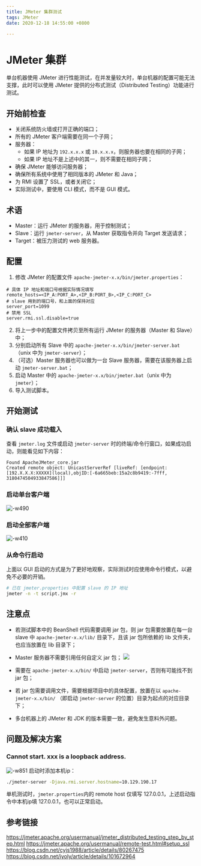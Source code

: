 ```yaml
---
title: JMeter 集群测试
tags: JMeter
date: 2020-12-18 14:55:00 +0800

---
```


# JMeter 集群
单台机器使用 JMeter 进行性能测试，在并发量较大时，单台机器的配置可能无法支撑，此时可以使用 JMeter 提供的分布式测试（Distributed Testing）功能进行测试。

## 开始前检查
- 关闭系统防火墙或打开正确的端口；
- 所有的 JMeter 客户端需要在同一个子网；
- 服务器：
    - 如果 IP 地址为 `192.x.x.x` 或 `10.x.x.x`，则服务器也要在相同的子网；
    - 如果 IP 地址不是上述中的其一，则不需要在相同子网；
- 确保 JMeter 能够访问服务器；
- 确保所有系统中使用了相同版本的 JMeter 和 Java；
- 为 RMI 设置了 SSL，或者关闭它；
- 实际测试中，要使用 CLI 模式，而不是 GUI 模式。

## 术语
- Master：运行 JMeter 的服务器，用于控制测试；
- Slave：运行 `jmeter-server`，从 Master 获取指令并向 Target 发送请求；
- Target：被压力测试的 web 服务器。

## 配置
1. 修改 JMeter 的配置文件 `apache-jmeter-x.x/bin/jmeter.properties`：
```properties
# 具体 IP 地址和端口号根据实际情况填写
remote_hosts=<IP_A:PORT_A>,<IP_B:PORT_B>,<IP_C:PORT_C>
# slave 用到的端口号，和上面的保持对应
server_port=1099
# 禁用 SSL
server.rmi.ssl.disable=true
```

2. 将上一步中的配置文件拷贝至所有运行 JMeter 的服务器（Master 和 Slave）中；
3. 分别启动所有 Slave 中的 `apache-jmeter-x.x/bin/jmeter-server.bat`（unix 中为 `jmeter-server`）；
4. （可选）Master 服务器也可以做为一台 Slave 服务器，需要在该服务器上启动 `jmeter-server.bat`；
5. 启动 Master 中的 `apache-jmeter-x.x/bin/jmeter.bat`（unix 中为 `jmeter`）；
6. 导入测试脚本。

## 开始测试
### 确认 slave 成功载入
查看 `jmeter.log` 文件或启动 `jmeter-server` 时的终端/命令行窗口，如果成功启动，则能看见如下内容：
```
Found ApacheJMeter_core.jar
Created remote object: UnicastServerRef [liveRef: [endpoint:[192.X.X.X:XXXXX](local),objID:[-6a665beb:15a2c8b9419:-7fff, 3180474504933847586]]]
```

### 启动单台客户端
![-w490](https://i.imgur.com/8Rn2IiG.png)

### 启动全部客户端
![-w410](https://i.imgur.com/GlX7xpp.png)

### 从命令行启动
上面以 GUI 启动的方式是为了更好地观察，实际测试时应使用命令行模式，以避免不必要的开销。
```bash
# 已在 jmeter.properties 中配置 slave 的 IP 地址
jmeter -n -t script.jmx -r
```

## 注意点
* 若测试脚本中的 BeanShell 代码需要调用 jar 包，则 jar 包需要放置在每一台 slave 中 `apache-jmeter-x.x/lib/` 目录下，且该 jar 包所依赖的 lib 文件夹，也应当放置在 lib 目录下；
* Master 服务器不需要引用任何自定义 jar 包； ![](https://i.imgur.com/lxqsPau.png)

* 需要在 `apache-jmeter-x.x/bin/` 中启动 `jmeter-server`，否则有可能找不到 jar 包；
* 若 jar 包需要调用文件，需要根据项目中的具体配置，放置在以 `apache-jmeter-x.x/bin/` （即启动 `jmeter-server` 的位置）目录为起点的对应目录下；
* 多台机器上的 JMeter 和 JDK 的版本需要一致，避免发生意料外问题。

## 问题及解决方案
### Cannot start. xxx is a loopback address.
![-w851](https://i.imgur.com/G7fBF7I.png)
启动时添加本机ip：
```bash
./jmeter-server -Djava.rmi.server.hostname=10.129.190.17
```
单机测试时，`jmeter.properties`内的 remote host 仅填写 127.0.0.1，上述启动指令中本机ip填 127.0.0.1，也可以正常启动。

## 参考链接
https://jmeter.apache.org/usermanual/jmeter_distributed_testing_step_by_step.html
https://jmeter.apache.org/usermanual/remote-test.html#setup_ssl
https://blog.csdn.net/cyjs1988/article/details/80267475
https://blog.csdn.net/iyoly/article/details/101672964